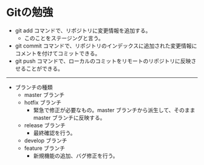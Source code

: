 # Gitの勉強
- git add コマンドで、リポジトリに変更情報を追加する。
    - このことをステージングと言う。
- git commit コマンドで、リポジトリのインデックスに追加された変更情報にコメントを付けてコミットできる。
- git push コマンドで、ローカルのコミットをリモートのリポジトリに反映させることができる。
  
---

- ブランチの種類
  - master ブランチ
  - hotfix ブランチ
    - 緊急で修正が必要なもの。master ブランチから派生して、そのままmaster ブランチに反映する。
  - release ブランチ
    - 最終確認を行う。
  - develop ブランチ
  - feature ブランチ
    - 新規機能の追加、バグ修正を行う。
